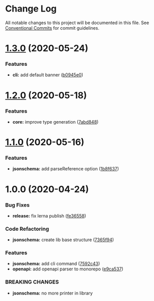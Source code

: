 # Change Log

All notable changes to this project will be documented in this file.
See [Conventional Commits](https://conventionalcommits.org) for commit guidelines.

# [1.3.0](https://github.com/touchifyapp/spec2ts/compare/@spec2ts/jsonschema@1.2.0...@spec2ts/jsonschema@1.3.0) (2020-05-24)


### Features

* **cli:** add default banner ([b0945e0](https://github.com/touchifyapp/spec2ts/commit/b0945e08b2c1da4dc494dca1890d491768a13e60))





# [1.2.0](https://github.com/touchifyapp/spec2ts/compare/@spec2ts/jsonschema@1.1.0...@spec2ts/jsonschema@1.2.0) (2020-05-18)


### Features

* **core:** improve type generation ([7abd848](https://github.com/touchifyapp/spec2ts/commit/7abd84800ce27d81a7868d4ec0a67f28bf26b355))





# [1.1.0](https://github.com/touchifyapp/spec2ts/compare/@spec2ts/jsonschema@1.0.0...@spec2ts/jsonschema@1.1.0) (2020-05-16)


### Features

* **jsonschema:** add parseReference option ([1b8f637](https://github.com/touchifyapp/spec2ts/commit/1b8f637725bc3e4a4499656d5dbd213ddaecd860))





# 1.0.0 (2020-04-24)


### Bug Fixes

* **release:** fix lerna publish ([fe36558](https://github.com/touchifyapp/spec2ts/commit/fe36558a1a2742e2e3d99aa08061ab9be0cf03f2))


### Code Refactoring

* **jsonschema:** create lib base structure ([7365f94](https://github.com/touchifyapp/spec2ts/commit/7365f94ae0d32a3ef427dce02891c602f98a5edc))


### Features

* **jsonschema:** add cli command ([7592c43](https://github.com/touchifyapp/spec2ts/commit/7592c439be99fabb97cc270aa7a09794ee86f738))
* **openapi:** add openapi parser to monorepo ([e9ca537](https://github.com/touchifyapp/spec2ts/commit/e9ca5375e2692f909d32eacae653f918cd348040))


### BREAKING CHANGES

* **jsonschema:** no more printer in library
